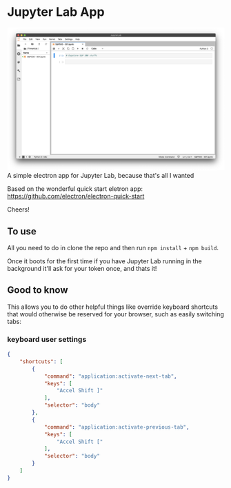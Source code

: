 # Jupyter Lab App
![](./ScreenShot.png)
A simple electron app for Jupyter Lab, because that's all I wanted

Based on the wonderful quick start eletron app: https://github.com/electron/electron-quick-start

Cheers!

## To use
All you need to do in clone the repo and then run `npm install` + `npm build`.

Once it boots for the first time if you have Jupyter Lab running in the background it'll ask for your token once, and thats it!

## Good to know

This allows you to do other helpful things like override keyboard shortcuts that would otherwise be reserved for your browser, such as easily switching tabs:

### keyboard user settings
``` json
{
    "shortcuts": [
        {
            "command": "application:activate-next-tab",
            "keys": [
                "Accel Shift ]"
            ],
            "selector": "body"
        },
        {
            "command": "application:activate-previous-tab",
            "keys": [
                "Accel Shift ["
            ],
            "selector": "body"
        }
    ]
}
```

